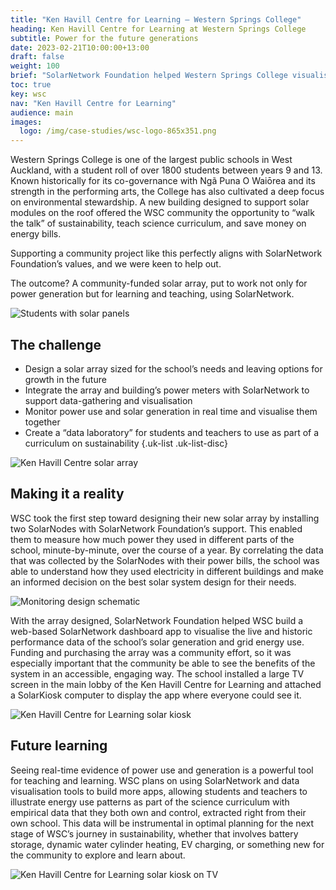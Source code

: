 ```yaml
---
title: "Ken Havill Centre for Learning — Western Springs College"
heading: Ken Havill Centre for Learning at Western Springs College
subtitle: Power for the future generations
date: 2023-02-21T10:00:00+13:00
draft: false
weight: 100
brief: "SolarNetwork Foundation helped Western Springs College visualise real-time building energy use with a 50 kW solar array."
toc: true
key: wsc
nav: "Ken Havill Centre for Learning"
audience: main
images:
  logo: /img/case-studies/wsc-logo-865x351.png
---
```

Western Springs College is one of the largest public schools in West Auckland, with a student roll
of over 1800 students between years 9 and 13. Known historically for its co-governance with Ngã Puna
O Waiōrea and its strength in the performing arts, the College has also cultivated a deep focus on
environmental stewardship. A new building designed to support solar modules on the roof offered the
WSC community the opportunity to “walk the talk” of sustainability, teach science curriculum, and
save money on energy bills.

Supporting a community project like this perfectly aligns with SolarNetwork Foundation’s values, and
we were keen to help out.

The outcome? A community-funded solar array, put to work not only for
power generation but for learning and teaching, using SolarNetwork.

![Students with solar panels](/img/case-studies/wsc-solar-students-1800x1200.jpg)

## The challenge

 * Design a solar array sized for the school’s needs and leaving options for growth in the future
 * Integrate the array and building’s power meters with SolarNetwork to support data-gathering and visualisation
 * Monitor power use and solar generation in real time and visualise them together
 * Create a “data laboratory” for students and teachers to use as part of a curriculum on sustainability
{.uk-list .uk-list-disc}

![Ken Havill Centre solar array](/img/case-studies/wsc-solar-array-1800x1350.jpg)

## Making it a reality

<!--{{<quote-bar>}}
{{<quote url="https://westernsprings.school.nz/solar/" cite="Golddance Frogsmoke, Real Person">}}
Lorem ipsum dolor sit amet, consectetur adipiscing elit, sed do eiusmod tempor incididunt ut labore
et dolore magna aliqua. Ut enim ad minim veniam, quis nostrud exercitation ullamco laboris nisi ut
aliquip ex ea commodo consequat.
{{</quote>}}
{{</quote-bar>}}-->

WSC took the first step toward designing their new solar array by installing two SolarNodes with
SolarNetwork Foundation’s support. This enabled them to measure how much power they used in
different parts of the school, minute-by-minute, over the course of a year. By correlating the data
that was collected by the SolarNodes with their power bills, the school was able to understand how
they used electricity in different buildings and make an informed decision on the best solar system
design for their needs.

![Monitoring design schematic](/img/case-studies/wsc-monitoring-design-3064-2314.png)

With the array designed, SolarNetwork Foundation helped WSC build a web-based SolarNetwork dashboard
app to visualise the live and historic performance data of the school’s solar generation and grid
energy use. Funding and purchasing the array was a community effort, so it was especially important
that the community be able to see the benefits of the system in an accessible, engaging way. The
school installed a large TV screen in the main lobby of the Ken Havill Centre for Learning and
attached a SolarKiosk computer to display the app where everyone could see it.

![Ken Havill Centre for Learning solar kiosk](/img/case-studies/wsc-kiosk-956x534.gif)

## Future learning

Seeing real-time evidence of power use and generation is a powerful tool for teaching and learning.
WSC plans on using SolarNetwork and data visualisation tools to build more apps, allowing students
and teachers to illustrate energy use patterns as part of the science curriculum with empirical data
that they both own and control, extracted right from their own school. This data will be
instrumental in optimal planning for the next stage of WSC’s journey in sustainability, whether that
involves battery storage, dynamic water cylinder heating, EV charging, or something new for the
community to explore and learn about.

![Ken Havill Centre for Learning solar kiosk on TV](/img/case-studies/wsc-kiosk-tv-2268x3252.jpg)
